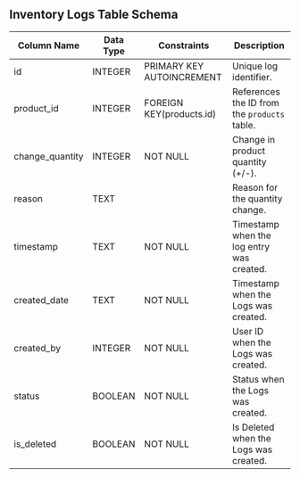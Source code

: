 ## Inventory Logs Table Schema

| Column Name   | Data Type    | Constraints                          | Description                                 |
|---------------|--------------|--------------------------------------|---------------------------------------------|
| id            | INTEGER      | PRIMARY KEY AUTOINCREMENT           | Unique log identifier.                      |
| product_id    | INTEGER      | FOREIGN KEY(products.id)            | References the ID from the `products` table.|
| change_quantity| INTEGER     | NOT NULL                             | Change in product quantity (+/-).           |
| reason        | TEXT         |                                      | Reason for the quantity change.            |
| timestamp     | TEXT         | NOT NULL                             | Timestamp when the log entry was created.   |
| created_date  | TEXT         | NOT NULL                             | Timestamp when the Logs was created.   |
| created_by    | INTEGER      | NOT NULL                             | User ID when the Logs was created.     |
| status        | BOOLEAN      | NOT NULL                             | Status when the Logs was created.      |
| is_deleted    | BOOLEAN      | NOT NULL                             | Is Deleted when the Logs was created.  |